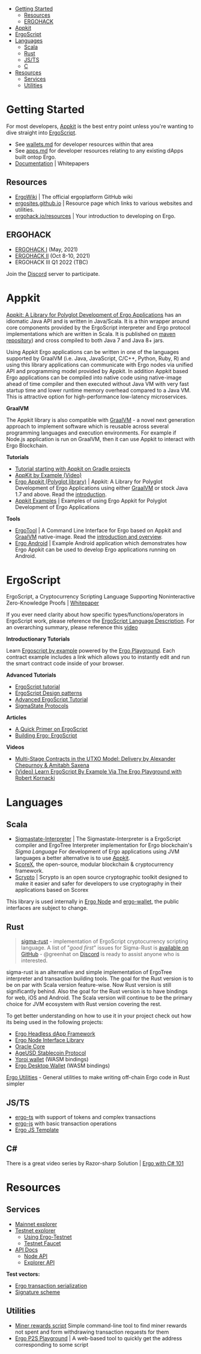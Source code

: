- [Getting Started](#getting-started)
  - [Resources](#resources)
  - [ERGOHACK](#ergohack)
- [Appkit](#appkit)
- [ErgoScript](#ergoscript)
- [Languages](#languages)
  - [Scala](#scala)
  - [Rust](#rust)
  - [JS/TS](#jsts)
  - [C](#c)
- [Resources](#resources-1)
  - [Services](#services)
  - [Utilities](#utilities)

# Getting Started

For most developers, [Appkit](#appkit) is the best entry point unless you're wanting to dive straight into [ErgoScript](#ergoscript).



- See [wallets.md](/wallets.md) for developer resources within that area
- See [apps.md](/apps.md) for developer resources relating to any existing dApps built ontop Ergo.
- [Documentation](pages/docs.md) | Whitepapers

## Resources
- [ErgoWiki](https://github.com/ergoplatform/ergo/wiki) | The official ergoplatform GitHub wiki
- [ergosites.github.io](https://ergosites.github.io/) | Resource page which links to various websites and utilities. 
- [ergohack.io/resources](https://ergohack.io/resources) | Your introduction to developing on Ergo.

## ERGOHACK
- [ERGOHACK I](https://ergoplatform.org/en/blog/2021-06-19-ergohack/) (May, 2021)
- [ERGOHACK II](https://ergoplatform.org/en/blog/2021-10-15-ergohack-ii-wrap-up/) (Oct 8-10, 2021)
- ERGOHACK III Q1 2022 (TBC)

Join the [Discord](https://discord.gg/qxdrHM2eHv) server to participate. 


# Appkit

[Appkit: A Library for Polyglot Development of Ergo Applications](https://github.com/aslesarenko/ergo-appkit) has an idiomatic Java API and is written in Java/Scala. It is a thin wrapper around core components provided by the ErgoScript interpreter and Ergo protocol implementations which are written in Scala. It is published on [maven repository](https://mvnrepository.com/artifact/org.ergoplatform/ergo-appkit)) and cross compiled to both Java 7 and Java 8+ jars.

Using Appkit Ergo applications can be written in one of the languages supported by GraalVM (i.e. Java, JavaScript, C/C++, Python, Ruby, R) and using this library applications can communicate with Ergo nodes via unified API and programming model provided by Appkit. In addition Appkit based Ergo applications can be compiled into native code using native-image ahead of time compiler and then executed without Java VM with very fast startup time and lower runtime memory overhead compared to a Java VM. This is attractive option for high-performance low-latency microservices.

**GraalVM**

The Appkit library is also compatible with [GraalVM](https://www.graalvm.org/) - a novel next generation approach to implement software which is reusable across several programming languages and execution environments. For example if Node.js application is run on GraalVM, then it can use Appkit to interact with Ergo Blockchain.


**Tutorials**
- [Tutorial starting with Appkit on Gradle projects](https://github.com/ergoplatform/ergo-appkit/wiki/Tutorial-starting-with-Appkit-on-Gradle-projects)
- [AppKit by Example (Video)](https://www.youtube.com/watch?v=Md5s-XV6-Hs)
- [Ergo Appkit (Polyglot library)](https://github.com/aslesarenko/ergo-appkit) | Appkit: A Library for Polyglot Development of Ergo Applications using either [GraalVM](https://www.graalvm.org/) or stock Java 1.7 and above. Read the [introduction](https://ergoplatform.org/en/blog/2019_12_03_top5/).
- [Appkit Examples](https://github.com/aslesarenko/ergo-appkit-examples) | Examples of using Ergo Appkit for Polyglot Development of Ergo Applications

**Tools**
- [ErgoTool](https://github.com/aslesarenko/ergo-tool) | A Command Line Interface for Ergo based on Appkit and [GraalVM](https://www.graalvm.org/) native-image. Read the [introduction and overview](https://ergoplatform.org/en/blog/2019_12_31_ergo_tool/).
- [Ergo Android](https://github.com/aslesarenko/ergo-android) | Example Android application which demonstrates how Ergo Appkit can be used to develop Ergo applications running on Android.


# ErgoScript

ErgoScript, a Cryptocurrency Scripting Language Supporting Noninteractive Zero-Knowledge Proofs | [Whitepaper](https://ergoplatform.org/docs/ErgoScript.pdf)

If you ever need clarity about how specific types/functions/operators in ErgoScript work, please reference the [ErgoScript Language Description](https://github.com/ScorexFoundation/sigmastate-interpreter/blob/develop/docs/LangSpec.md). For an overarching summary, please reference this [video](https://www.youtube.com/watch?v=8l2v1asHgyA)

**Introductionary Tutorials**

Learn [Ergoscript by example](https://github.com/ergoplatform/ergoscript-by-example) powered by the [Ergo Playground](https://scastie.scala-lang.org/). Each contract example includes a link which allows you to instantly edit and run the smart contract code inside of your browser.

**Advanced Tutorials**
- [ErgoScript tutorial](https://ergoplatform.org/docs/ErgoScript.pdf)
- [ErgoScript Design patterns](https://www.ergoforum.org/t/ergoscript-design-patterns/222)
- [Advanced ErgoScript Tutorial](https://ergoplatform.org/docs/AdvancedErgoScriptTutorial.pdf)
- [SigmaState Protocols](https://docs.ergoplatform.com/sigmastate_protocols.pdf)

**Articles**
- [A Quick Primer on ErgoScript](https://github.com/ergoplatform/ergo/wiki/ErgoScript-Overview) 
- [Building Ergo: ErgoScript](https://ergoplatform.org/en/blog/2021-06-09-building-ergo-ergoscript/)

**Videos**
- [Multi-Stage Contracts in the UTXO Model: Delivery by Alexander Chepurnoy & Amitabh Saxena](https://www.youtube.com/watch?v=g3FlM_WOwBU)
- [(Video) Learn ErgoScript By Example Via The Ergo Playground with Robert Kornacki](https://www.youtube.com/watch?v=8l2v1asHgyA)



# Languages
## Scala

- [Sigmastate-Interpreter](https://github.com/ScorexFoundation/sigmastate-interpreter) | The Sigmastate-Interpreter is a ErgoScript compiler and ErgoTree Interpreter implementation for Ergo blockchain's *Sigma Language*  For development of Ergo applications using JVM languages a better alternative is to use [Appkit](#appkit).
- [ScoreX](https://github.com/scorexfoundation/scorex), the open-source, modular blockchain & cryptocurrency framework.
- [Scrypto](https://github.com/input-output-hk/scrypto) | Scrypto is an open source cryptographic toolkit designed to make it easier and safer for developers to use cryptography in their applications based on Scorex

This library is used internally in [Ergo Node](https://github.com/ergoplatform/ergo) and [ergo-wallet](https://github.com/ergoplatform/ergo/tree/master/ergo-wallet), the public interfaces are subject to change.

## Rust

> [sigma-rust](https://github.com/ergoplatform/sigma-rust) - implementation of ErgoScript cryptocurrency scripting language. A list of "*good first*" issues for Sigma-Rust is [available on GitHub](https://github.com/ergoplatform/sigma-rust/issues?q=is%3Aissue+is%3Aopen+label%3A%22good+first+issue%22) - @greenhat on [Discord](https://discord.gg/Q86PNMwRsu) is ready to assist anyone who is interested.

sigma-rust is an alternative and simple implementation of ErgoTree interpreter and transaction building tools. The goal for the Rust version is to be on par with Scala version feature-wise. Now Rust version is still significantly behind. Also the goal for the Rust version is to have bindings for web, iOS and Android. The Scala version will continue to be the primary choice for JVM ecosystem with Rust version covering the rest.

To get better understanding on how to use it in your project check out how its being used in the following projects:

- [Ergo Headless dApp Framework](https://github.com/Emurgo/ergo-headless-dapp-framework)
- [Ergo Node Interface Library](https://github.com/Emurgo/ergo-node-interface)
- [Oracle Core](https://github.com/ergoplatform/oracle-core)
- [AgeUSD Stablecoin Protocol](https://github.com/Emurgo/age-usd)
- [Yoroi wallet](https://github.com/Emurgo/yoroi-frontend) (WASM bindings)
- [Ergo Desktop Wallet](https://github.com/ErgoWallet/ergowallet-desktop) (WASM bindings)

[Ergo Utilities](https://github.com/robkorn/ergo-utilities-rust/) - General utilities to make writing off-chain Ergo code in Rust simpler 


## JS/TS

 - [ergo-ts](https://github.com/coinbarn/ergo-ts) with support of tokens and complex transactions
 - [ergo-js](https://github.com/ergoplatform/ergo-js) with basic transaction operations
 - [Ergo JS Template](https://github.com/anon-real/ergo-js-template)

## C#

There is a great video series by Razor-sharp Solution | [Ergo with C# 101](https://www.youtube.com/watch?v=aUuki-fAxwc&list=PLUWruihtE-HtL-JZk8Vb4Yn_H18aE3rb6)


# Resources

## Services
- [Mainnet explorer](https://explorer.ergoplatform.com/)
- [Testnet explorer](https://testnet.ergoplatform.com/)
  - [Using Ergo-Testnet](https://github.com/ergoplatform/ergo/wiki/Ergo-Testnet)
  - [Testnet Faucet](https://testnet.ergofaucet.org/)
- [API Docs](https://api.ergoplatform.com/api/v1/docs/)
  - [Node API](https://git.io/fjqwb)
  - [Explorer API](https://git.io/fjqwN)

**Test vectors:**
- [Ergo transaction serialization](https://git.io/fjqwX)
- [Signature scheme](https://git.io/fjqwH)

## Utilities 
 - [Miner rewards script](https://github.com/lorien/ergotools) Simple command-line tool to find miner rewards not spent and form withdrawing transaction requests for them
 - [Ergo P2S Playground](https://wallet.plutomonkey.com/p2s/?source=dHJ1ZQ==) | A web-based tool to quickly get the address corresponding to some script  



